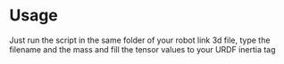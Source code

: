# Usage

Just run the script in the same folder of your robot link 3d file, type the filename and the mass and fill the tensor values to your URDF inertia tag